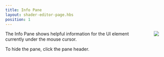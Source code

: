 ```yaml
---
title: Info Pane
layout: shader-editor-page.hbs
position: 1
---
```


<img loading="lazy" src="/images/shader-editor/info-pane.png" style="float: right; padding: 20px; padding-top: 0px; border: 1px black;" />

The Info Pane shows helpful information for the UI element currently under the mouse cursor.

To hide the pane, click the pane header.
